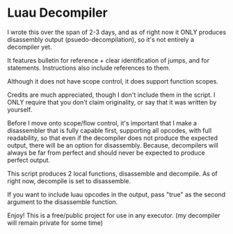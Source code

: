 # Luau Decompiler

I wrote this over the span of 2-3 days, and as of right now it ONLY produces disassembly output (psuedo-decompilation), so it's not entirely a decompiler yet.

It features bulletin for reference + clear identification of jumps, and for statements.
Instructions also include references to them.

Although it does not have scope control, it does support function scopes.

Credits are much appreciated, though I don't include them in the script.
I ONLY require that you don't claim originality, or say that it was written by yourself.

Before I move onto scope/flow control, it's important that I make a disassembler that is fully capable first, supporting all opcodes, with full readability, so that even if the decompiler does not produce the expected output, there will be an option for disassembly. Because, decompilers will always be far from perfect and should never be expected to produce perfect output.

This script produces 2 local functions, disassemble and decompile.
As of right now, decompile is set to disassemble.

If you want to include luau opcodes in the output, pass "true" as the second argument to the disassemble function.

Enjoy! This is a free/public project for use in any executor.
(my decompiler will remain private for some time)
